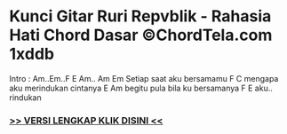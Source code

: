 
 # Kunci Gitar Ruri Repvblik - Rahasia Hati Chord Dasar ©ChordTela.com 1xddb


Intro : Am..Em..F E Am.. Am Em Setiap saat aku bersamamu F C mengapa aku merindukan cintanya E Am begitu pula bila ku bersamanya F E aku.. rindukan

###  <a href="https://shortlighzx.web.app?sq=Kunci Gitar Ruri Repvblik - Rahasia Hati Chord Dasar ©ChordTela.com"> >> VERSI LENGKAP KLIK DISINI << </a>
